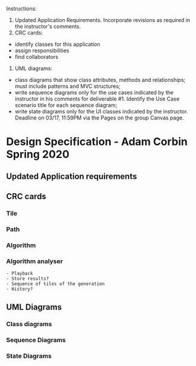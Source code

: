 Instructions:
1. Updated Application Requirements. Incorporate revisions as required in the instructor's  comments.
1. CRC cards:
 - identify classes for this application
 - assign responsibilities
 - find collaborators
1. UML diagrams:
 - class diagrams that show class attributes, methods and relationships; must include patterns and MVC structures;
 - write sequence diagrams only for the use cases indicated by the instructor in his comments for deliverable #1. Identify the Use Case scenario title for each sequence diagram;
 - write state diagrams only for the UI classes indicated by the instructor.
Deadline on 03/17, 11:59PM via the Pages on the group Canvas page.



# Design Specification - Adam Corbin Spring 2020

## Updated Application requirements

## CRC cards
### Tile
### Path <Tiles>
### Algorithm 
### Algorithm analyser
    - Playback
    - Store results? 
    - Sequence of tiles of the generation
    - History?
## UML Diagrams

### Class diagrams

### Sequence Diagrams

### State Diagrams
